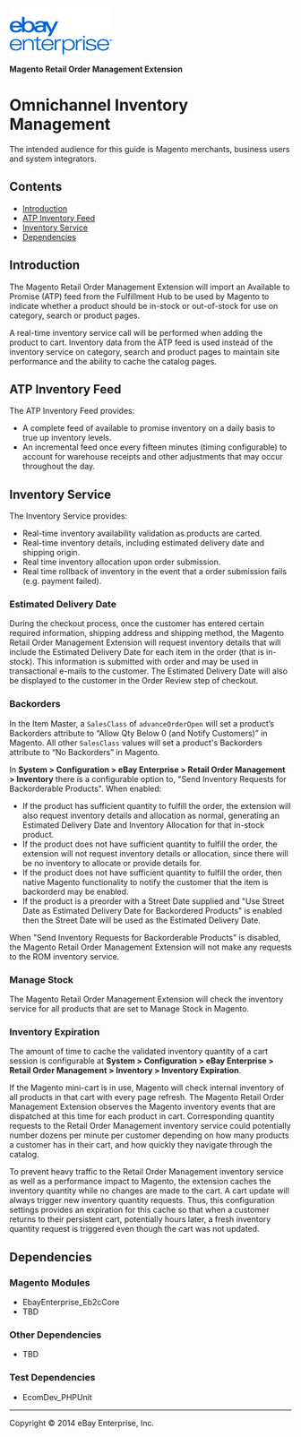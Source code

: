 ![ebay logo](/docs/static/logo-vert.png)

**Magento Retail Order Management Extension**
# Omnichannel Inventory Management

The intended audience for this guide is Magento merchants, business users and system integrators.

## Contents

- [Introduction](#introduction)
- [ATP Inventory Feed](#atp-inventory-feed)
- [Inventory Service](#inventory-service)
- [Dependencies](#dependencies)

## Introduction

The Magento Retail Order Management Extension will import an Available to Promise (ATP) feed from the Fulfillment Hub to be used by Magento to indicate whether a product should be in-stock or out-of-stock for use on category, search or product pages. 

A real-time inventory service call will be performed when adding the product to cart. Inventory data from the ATP feed is used instead of the inventory service on category, search and product pages to maintain site performance and the ability to cache the catalog pages.

## ATP Inventory Feed

The ATP Inventory Feed provides:

- A complete feed of available to promise inventory on a daily basis to true up inventory levels.
- An incremental feed once every fifteen minutes (timing configurable) to account for warehouse receipts and other adjustments that may occur throughout the day.

## Inventory Service

The Inventory Service provides:

- Real-time inventory availability validation as products are carted. 
- Real-time inventory details, including estimated delivery date and shipping origin.
- Real time inventory allocation upon order submission.
- Real time rollback of inventory in the event that a order submission fails (e.g. payment failed).

### Estimated Delivery Date

During the checkout process, once the customer has entered certain required information, shipping address and shipping method, the Magento Retail Order Management Extension will request inventory details that will include the Estimated Delivery Date for each item in the order (that is in-stock). This information is submitted with order and may be used in transactional e-mails to the customer. The Estimated Delivery Date will also be displayed to the customer in the Order Review step of checkout.

### Backorders

In the Item Master, a `SalesClass` of `advanceOrderOpen` will set a product’s Backorders attribute to “Allow Qty Below 0 (and Notify Customers)” in Magento. All other `SalesClass` values will set a product's Backorders attribute to “No Backorders” in Magento.

In **System > Configuration > eBay Enterprise > Retail Order Management > Inventory** there is a configurable option to, "Send Inventory Requests for Backorderable Products". When enabled:

- If the product has sufficient quantity to fulfill the order, the extension will also request inventory details and allocation as normal, generating an Estimated Delivery Date and Inventory Allocation for that in-stock product.
- If the product does not have sufficient quantity to fulfill the order, the extension will not request inventory details or allocation, since there will be no inventory to allocate or provide details for.
- If the product does not have sufficient quantity to fulfill the order, then native Magento functionality to notify the customer that the item is backorderd may be enabled.
- If the product is a preorder with a Street Date supplied and "Use Street Date as Estimated Delivery Date for Backordered Products" is enabled then the Street Date will be used as the Estimated Delivery Date.

When "Send Inventory Requests for Backorderable Products" is disabled, the Magento Retail Order Management Extension will not make any requests to the ROM inventory service.

### Manage Stock

The Magento Retail Order Management Extension will check the inventory service for all products that are set to Manage Stock in Magento.

### Inventory Expiration

The amount of time to cache the validated inventory quantity of a cart session is configurable at **System > Configuration > eBay Enterprise > Retail Order Management > Inventory > Inventory Expiration**.

If the Magento mini-cart is in use, Magento will check internal inventory of all products in that cart with every page refresh. The Magento Retail Order Management Extension observes the Magento inventory events that are dispatched at this time for each product in cart. Corresponding quantity requests to the Retail Order Management inventory service could potentially number dozens per minute per customer depending on how many products a customer has in their cart, and how quickly they navigate through the catalog.

To prevent heavy traffic to the Retail Order Management inventory service as well as a performance impact to Magento, the extension caches the inventory quantity while no changes are made to the cart. A cart update will always trigger new inventory quantity requests. Thus, this configuration settings provides an expiration for this cache so that when a customer returns to their persistent cart, potentially hours later, a fresh inventory quantity request is triggered even though the cart was not updated.

## Dependencies

### Magento Modules

- EbayEnterprise_Eb2cCore
- TBD

### Other Dependencies

- TBD

### Test Dependencies

- EcomDev_PHPUnit

- - -
Copyright © 2014 eBay Enterprise, Inc.
